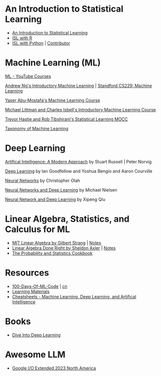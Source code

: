# An Introduction to Statistical Learning
- [An Introduction to Statistical Learning](https://www.statlearning.com/)
- [ISL with R](https://www.statlearning.com/resources-second-edition)
- [ISL with Python](https://www.statlearning.com/resources-python) | [Contributor](https://github.com/a-martyn/ISL-python)
# Machine Learning (ML)
[ML - YouTube Courses](https://github.com/SilentDrift/ML-Courses?tab=readme-ov-file#stanford-cs229-machine-learning)

[Andrew Ng's Introductory Machine Learning](https://www.coursera.org/learn/machine-learning?action=enroll) | [Standford CS229: Machine Learning](https://www.youtube.com/playlist?list=PLoROMvodv4rMiGQp3WXShtMGgzqpfVfbU)

[Yaser Abu-Mostafa's Machine Learning Course](https://work.caltech.edu/telecourse.html) 

[Michael Littman and Charles Isbell's Introductory Machine Learning Course](https://www.udacity.com/course/intro-to-machine-learning-with-tensorflow-nanodegree--nd230)

[Trevor Hastie and Rob Tibshirani's Statistical Learning MOCC](https://www.dataschool.io/15-hours-of-expert-machine-learning-videos/)

[Taxonomy of Machine Learning](https://www.aminer.cn/ml_taxonomy)

# Deep Learning
[Artifical Intelligence: A Modern Approach](https://github.com/aimacode) by Stuart Russell | Peter Norvig

[Deep Learning](https://www.deeplearningbook.org/) by Ian Goodfellow and Yoshua Bengio and Aaron Courville

[Neural Networks](http://colah.github.io/) by Christopher Olah

[Neural Networks and Deep Learning](http://neuralnetworksanddeeplearning.com/) by Michael Nielsen

[Neural Network and Deep Learning](https://github.com/nndl) by Xipeng Qiu

# Linear Algebra, Statistics, and Calculus for ML
- [MIT Linear Algebra by Gilbert Strang](https://ocw.mit.edu/courses/18-06-linear-algebra-spring-2010/video_galleries/video-lectures/) | [Notes](https://github.com/zlotus/notes-linear-algebra)
- [Linear Algebra Done Right by Sheldon Axler](https://linear.axler.net/) | [Notes](https://lam8da.github.io/categories/#%E6%95%B0%E5%AD%A6&%E7%89%A9%E7%90%86)
- [The Probability and Statistics Cookbook](http://statistics.zone/)

# Resources
- [100-Days-Of-ML-Code](https://github.com/Avik-Jain/100-Days-Of-ML-Code) | [cn](https://github.com/MLEveryday/100-Days-Of-ML-Code)
- [Learning Materials](https://sgfin.github.io/learning-resources/)
- [Cheatsheets - Machine Learning, Deep Learning, and Artifical Intelligence](https://github.com/afshinea)
# Books
- [Dive Into Deep Learning](https://d2l.ai/) 
# Awesome LLM 
 - [Google I/O Extended 2023 North America](https://www.youtube.com/watch?v=wKu2FORPano)
 
